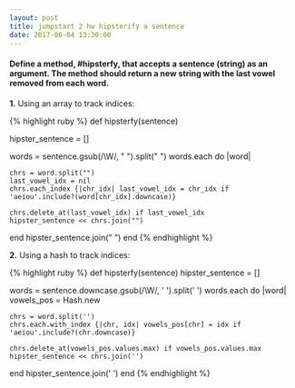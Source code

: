 ```yaml
---
layout: post
title: jumpstart 2 hw hipsterify a sentence
date: 2017-06-04 13:30:00
---
```


<h4>Define a method, #hipsterfy, that accepts a sentence (string) as an argument.
The method should return a new string with the last vowel removed from each word.</h4>

<p><strong>1.</strong> Using an array to track indices:</p>

{% highlight ruby %}
def hipsterfy(sentence)

  hipster_sentence = []

  words = sentence.gsub(/\W/, " ").split(" ")
  words.each do |word|

    chrs = word.split("")
    last_vowel_idx = nil
    chrs.each_index {|chr_idx| last_vowel_idx = chr_idx if 'aeiou'.include?(word[chr_idx].downcase)}

    chrs.delete_at(last_vowel_idx) if last_vowel_idx
    hipster_sentence << chrs.join("")

  end
  hipster_sentence.join(" ")
end
{% endhighlight %}

<p><strong>2.</strong> Using a hash to track indices:</p>

{% highlight ruby %}
def hipsterfy(sentence)
  hipster_sentence = []

  words = sentence.downcase.gsub(/\W/, ' ').split(' ')
  words.each do |word|
    vowels_pos = Hash.new

    chrs = word.split('')
    chrs.each.with_index {|chr, idx| vowels_pos[chr] = idx if 'aeiou'.include?(chr.downcase)}

    chrs.delete_at(vowels_pos.values.max) if vowels_pos.values.max
    hipster_sentence << chrs.join('')

  end
  hipster_sentence.join(' ')
end
{% endhighlight %}
